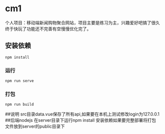 # cm1

个人项目：移动端新闻购物聚合网站，项目主要是练习为主，兴趣爱好吧搞了很久终于快玩了功能还不完善有空慢慢优化完了。
## 安装依赖
```
npm install
```
### 运行
```
npm run serve
```
### 打包
```
npm run build
```
##说明
src目录data.vue保存了所有api,如果要在本机上测试修改login为127.0.0.1
##后端nodejs
在server目录下运行npm install 安装依赖如果要完整部署将打包文件放到server的public目录下


